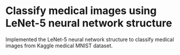 # Classify medical images using LeNet-5 neural network structure

Implemented the LeNet-5 neural network structure to classify medical images from Kaggle medical MNIST dataset.
